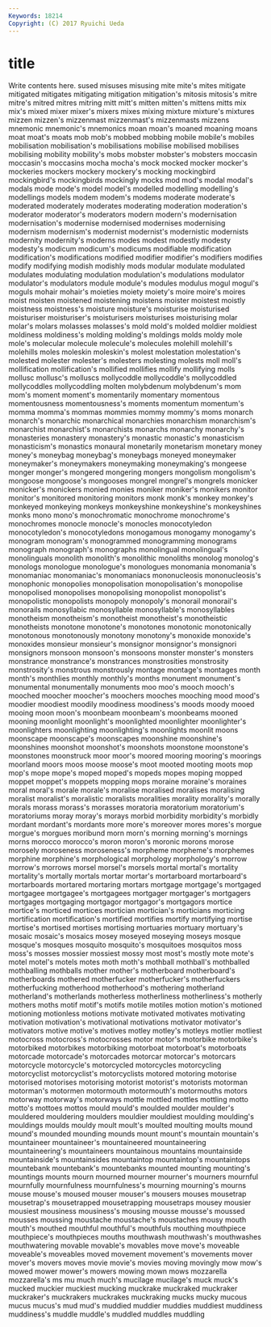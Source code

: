 ```yaml
---
Keywords: 18214 
Copyright: (C) 2017 Ryuichi Ueda
---
```


# title

Write contents here.
sused misuses misusing mite mite's
mites mitigate mitigated mitigates mitigating mitigation mitigation's mitosis mitosis's mitre
mitre's mitred mitres mitring mitt mitt's mitten mitten's mittens mitts
mix mix's mixed mixer mixer's mixers mixes mixing mixture mixture's
mixtures mizzen mizzen's mizzenmast mizzenmast's mizzenmasts mizzens mnemonic mnemonic's mnemonics
moan moan's moaned moaning moans moat moat's moats mob mob's
mobbed mobbing mobile mobile's mobiles mobilisation mobilisation's mobilisations mobilise mobilised
mobilises mobilising mobility mobility's mobs mobster mobster's mobsters moccasin moccasin's
moccasins mocha mocha's mock mocked mocker mocker's mockeries mockers mockery
mockery's mocking mockingbird mockingbird's mockingbirds mockingly mocks mod mod's modal
modal's modals mode mode's model model's modelled modelling modelling's modellings
models modem modem's modems moderate moderate's moderated moderately moderates moderating
moderation moderation's moderator moderator's moderators modern modern's modernisation modernisation's modernise
modernised modernises modernising modernism modernism's modernist modernist's modernistic modernists modernity
modernity's moderns modes modest modestly modesty modesty's modicum modicum's modicums
modifiable modification modification's modifications modified modifier modifier's modifiers modifies modify
modifying modish modishly mods modular modulate modulated modulates modulating modulation
modulation's modulations modulator modulator's modulators module module's modules modulus mogul
mogul's moguls mohair mohair's moieties moiety moiety's moire moire's moires
moist moisten moistened moistening moistens moister moistest moistly moistness moistness's
moisture moisture's moisturise moisturised moisturiser moisturiser's moisturisers moisturises moisturising molar
molar's molars molasses molasses's mold mold's molded moldier moldiest moldiness
moldiness's molding molding's moldings molds moldy mole mole's molecular molecule
molecule's molecules molehill molehill's molehills moles moleskin moleskin's molest molestation
molestation's molested molester molester's molesters molesting molests moll moll's mollification
mollification's mollified mollifies mollify mollifying molls mollusc mollusc's molluscs mollycoddle
mollycoddle's mollycoddled mollycoddles mollycoddling molten molybdenum molybdenum's mom mom's moment
moment's momentarily momentary momentous momentousness momentousness's moments momentum momentum's momma
momma's mommas mommies mommy mommy's moms monarch monarch's monarchic monarchical
monarchies monarchism monarchism's monarchist monarchist's monarchists monarchs monarchy monarchy's monasteries
monastery monastery's monastic monastic's monasticism monasticism's monastics monaural monetarily monetarism
monetary money money's moneybag moneybag's moneybags moneyed moneymaker moneymaker's moneymakers
moneymaking moneymaking's mongeese monger monger's mongered mongering mongers mongolism mongolism's
mongoose mongoose's mongooses mongrel mongrel's mongrels monicker monicker's monickers monied
monies moniker moniker's monikers monitor monitor's monitored monitoring monitors monk
monk's monkey monkey's monkeyed monkeying monkeys monkeyshine monkeyshine's monkeyshines monks
mono mono's monochromatic monochrome monochrome's monochromes monocle monocle's monocles monocotyledon
monocotyledon's monocotyledons monogamous monogamy monogamy's monogram monogram's monogrammed monogramming monograms
monograph monograph's monographs monolingual monolingual's monolinguals monolith monolith's monolithic monoliths
monolog monolog's monologs monologue monologue's monologues monomania monomania's monomaniac monomaniac's
monomaniacs mononucleosis mononucleosis's monophonic monopolies monopolisation monopolisation's monopolise monopolised monopolises
monopolising monopolist monopolist's monopolistic monopolists monopoly monopoly's monorail monorail's monorails
monosyllabic monosyllable monosyllable's monosyllables monotheism monotheism's monotheist monotheist's monotheistic monotheists
monotone monotone's monotones monotonic monotonically monotonous monotonously monotony monotony's monoxide
monoxide's monoxides monsieur monsieur's monsignor monsignor's monsignori monsignors monsoon monsoon's
monsoons monster monster's monsters monstrance monstrance's monstrances monstrosities monstrosity monstrosity's
monstrous monstrously montage montage's montages month month's monthlies monthly monthly's
months monument monument's monumental monumentally monuments moo moo's mooch mooch's
mooched moocher moocher's moochers mooches mooching mood mood's moodier moodiest
moodily moodiness moodiness's moods moody mooed mooing moon moon's moonbeam
moonbeam's moonbeams mooned mooning moonlight moonlight's moonlighted moonlighter moonlighter's moonlighters
moonlighting moonlighting's moonlights moonlit moons moonscape moonscape's moonscapes moonshine moonshine's
moonshines moonshot moonshot's moonshots moonstone moonstone's moonstones moonstruck moor moor's
moored mooring mooring's moorings moorland moors moos moose moose's moot
mooted mooting moots mop mop's mope mope's moped moped's mopeds
mopes moping mopped moppet moppet's moppets mopping mops moraine moraine's
moraines moral moral's morale morale's moralise moralised moralises moralising moralist
moralist's moralistic moralists moralities morality morality's morally morals morass morass's
morasses moratoria moratorium moratorium's moratoriums moray moray's morays morbid morbidity
morbidity's morbidly mordant mordant's mordants more more's moreover mores mores's
morgue morgue's morgues moribund morn morn's morning morning's mornings morns
morocco morocco's moron moron's moronic morons morose morosely moroseness moroseness's
morpheme morpheme's morphemes morphine morphine's morphological morphology morphology's morrow morrow's
morrows morsel morsel's morsels mortal mortal's mortality mortality's mortally mortals
mortar mortar's mortarboard mortarboard's mortarboards mortared mortaring mortars mortgage mortgage's
mortgaged mortgagee mortgagee's mortgagees mortgager mortgager's mortgagers mortgages mortgaging mortgagor
mortgagor's mortgagors mortice mortice's morticed mortices mortician mortician's morticians morticing
mortification mortification's mortified mortifies mortify mortifying mortise mortise's mortised mortises
mortising mortuaries mortuary mortuary's mosaic mosaic's mosaics mosey moseyed moseying
moseys mosque mosque's mosques mosquito mosquito's mosquitoes mosquitos moss moss's
mosses mossier mossiest mossy most most's mostly mote mote's motel
motel's motels motes moth moth's mothball mothball's mothballed mothballing mothballs
mother mother's motherboard motherboard's motherboards mothered motherfucker motherfucker's motherfuckers motherfucking
motherhood motherhood's mothering motherland motherland's motherlands motherless motherliness motherliness's motherly
mothers moths motif motif's motifs motile motiles motion motion's motioned
motioning motionless motions motivate motivated motivates motivating motivation motivation's motivational
motivations motivator motivator's motivators motive motive's motives motley motley's motleys
motlier motliest motocross motocross's motocrosses motor motor's motorbike motorbike's motorbiked
motorbikes motorbiking motorboat motorboat's motorboats motorcade motorcade's motorcades motorcar motorcar's
motorcars motorcycle motorcycle's motorcycled motorcycles motorcycling motorcyclist motorcyclist's motorcyclists motored
motoring motorise motorised motorises motorising motorist motorist's motorists motorman motorman's
motormen motormouth motormouth's motormouths motors motorway motorway's motorways mottle mottled
mottles mottling motto motto's mottoes mottos mould mould's moulded moulder
moulder's mouldered mouldering moulders mouldier mouldiest moulding moulding's mouldings moulds
mouldy moult moult's moulted moulting moults mound mound's mounded mounding
mounds mount mount's mountain mountain's mountaineer mountaineer's mountaineered mountaineering mountaineering's
mountaineers mountainous mountains mountainside mountainside's mountainsides mountaintop mountaintop's mountaintops mountebank
mountebank's mountebanks mounted mounting mounting's mountings mounts mourn mourned mourner
mourner's mourners mournful mournfully mournfulness mournfulness's mourning mourning's mourns mouse
mouse's moused mouser mouser's mousers mouses mousetrap mousetrap's mousetrapped mousetrapping
mousetraps mousey mousier mousiest mousiness mousiness's mousing mousse mousse's moussed
mousses moussing moustache moustache's moustaches mousy mouth mouth's mouthed mouthful
mouthful's mouthfuls mouthing mouthpiece mouthpiece's mouthpieces mouths mouthwash mouthwash's mouthwashes
mouthwatering movable movable's movables move move's moveable moveable's moveables moved
movement movement's movements mover mover's movers moves movie movie's movies
moving movingly mow mow's mowed mower mower's mowers mowing mown
mows mozzarella mozzarella's ms mu much much's mucilage mucilage's muck
muck's mucked muckier muckiest mucking muckrake muckraked muckraker muckraker's muckrakers
muckrakes muckraking mucks mucky mucous mucus mucus's mud mud's muddied
muddier muddies muddiest muddiness muddiness's muddle muddle's muddled muddles muddling
